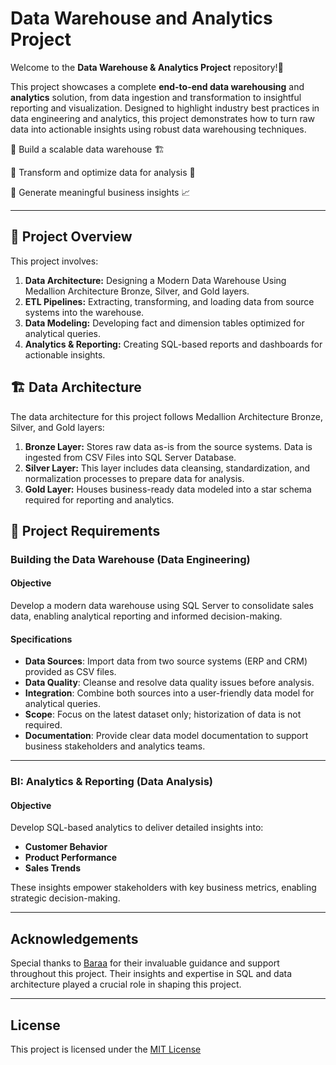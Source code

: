 # Data Warehouse and Analytics Project

Welcome to the **Data Warehouse & Analytics Project** repository!🚀 

This project showcases a complete **end-to-end data warehousing** and **analytics** solution, from data ingestion and transformation to insightful reporting and visualization.
Designed to highlight industry best practices in data engineering and analytics, this project demonstrates how to turn raw data into actionable insights using robust data warehousing techniques.

🔹 Build a scalable data warehouse 🏗️

🔹 Transform and optimize data for analysis 🔄

🔹 Generate meaningful business insights 📈

---
## 📖 Project Overview
This project involves:

1. **Data Architecture:** Designing a Modern Data Warehouse Using Medallion Architecture Bronze, Silver, and Gold layers.
2. **ETL Pipelines:** Extracting, transforming, and loading data from source systems into the warehouse.
3. **Data Modeling:** Developing fact and dimension tables optimized for analytical queries.
4. **Analytics & Reporting:** Creating SQL-based reports and dashboards for actionable insights.

## 🏗 Data Architecture
The data architecture for this project follows Medallion Architecture Bronze, Silver, and Gold layers:

1. **Bronze Layer:** Stores raw data as-is from the source systems. Data is ingested from CSV Files into SQL Server Database.
2. **Silver Layer:** This layer includes data cleansing, standardization, and normalization processes to prepare data for analysis.
3. **Gold Layer:** Houses business-ready data modeled into a star schema required for reporting and analytics.

## 🚀 Project Requirements

### Building the Data Warehouse (Data Engineering)

#### Objective
Develop a modern data warehouse using SQL Server to consolidate sales data, enabling analytical reporting and informed decision-making.

#### Specifications
- **Data Sources**: Import data from two source systems (ERP and CRM) provided as CSV files.
- **Data Quality**: Cleanse and resolve data quality issues before analysis.
- **Integration**: Combine both sources into a user-friendly data model for analytical queries.
- **Scope**: Focus on the latest dataset only; historization of data is not required.
- **Documentation**: Provide clear data model documentation to support business stakeholders and analytics teams.

---

### BI: Analytics & Reporting (Data Analysis)

#### Objective
Develop SQL-based analytics to deliver detailed insights into:

- **Customer Behavior**
- **Product Performance**
- **Sales Trends**

These insights empower stakeholders with key business metrics, enabling strategic decision-making.

---
## Acknowledgements
Special thanks to [Baraa](https://www.linkedin.com/in/baraa-khatib-salkini/) for their invaluable guidance and support throughout this project. Their insights and expertise in SQL and data architecture played a crucial role in shaping this project.

---

## License 

This project is licensed under the [MIT License](LICENSE)
